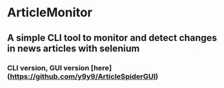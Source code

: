 # ArticleMonitor
## A simple CLI tool to monitor and detect changes in news articles with selenium

### CLI version, GUI version [here] (https://github.com/y9y9/ArticleSpiderGUI)
